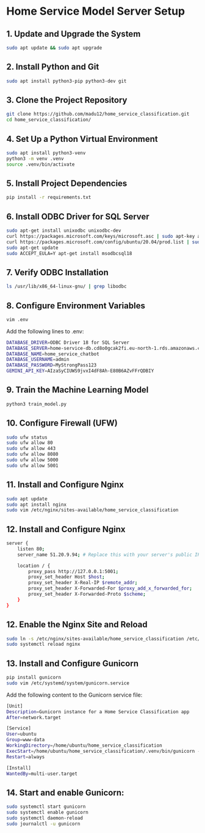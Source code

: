 # Home Service Model Server Setup

## 1. Update and Upgrade the System
```bash
sudo apt update && sudo apt upgrade
```
## 2. Install Python and Git
```bash
sudo apt install python3-pip python3-dev git
```
## 3. Clone the Project Repository
```bash
git clone https://github.com/madu12/home_service_classification.git
cd home_service_classification/
```

## 4. Set Up a Python Virtual Environment
```bash
sudo apt install python3-venv
python3 -m venv .venv
source .venv/bin/activate
```

## 5. Install Project Dependencies
```bash
pip install -r requirements.txt
```

## 6. Install ODBC Driver for SQL Server
```bash
sudo apt-get install unixodbc unixodbc-dev
curl https://packages.microsoft.com/keys/microsoft.asc | sudo apt-key add -
curl https://packages.microsoft.com/config/ubuntu/20.04/prod.list | sudo tee /etc/apt/sources.list.d/msprod.list
sudo apt-get update
sudo ACCEPT_EULA=Y apt-get install msodbcsql18
```

## 7. Verify ODBC Installation
```bash
ls /usr/lib/x86_64-linux-gnu/ | grep libodbc
```

## 8. Configure Environment Variables
```bash
vim .env
```
Add the following lines to .env:
```bash
DATABASE_DRIVER=ODBC Driver 18 for SQL Server
DATABASE_SERVER=home-service-db.cd8o0gcak2fi.eu-north-1.rds.amazonaws.com
DATABASE_NAME=home_service_chatbot
DATABASE_USERNAME=admin
DATABASE_PASSWORD=MyStrongPass123
GEMINI_API_KEY=AIzaSyCIUWS9jvxI4dF8Ah-E80B6AZvFFrQDBIY
```

## 9. Train the Machine Learning Model
```bash
python3 train_model.py
```

## 10. Configure Firewall (UFW)
```bash
sudo ufw status
sudo ufw allow 80
sudo ufw allow 443
sudo ufw allow 8080
sudo ufw allow 5000
sudo ufw allow 5001
```
## 11. Install and Configure Nginx
```bash
sudo apt update 
sudo apt install nginx
sudo vim /etc/nginx/sites-available/home_service_classification
```

## 12. Install and Configure Nginx
```bash
server {
    listen 80;
    server_name 51.20.9.94; # Replace this with your server's public IP

    location / {
        proxy_pass http://127.0.0.1:5001;
        proxy_set_header Host $host;
        proxy_set_header X-Real-IP $remote_addr;
        proxy_set_header X-Forwarded-For $proxy_add_x_forwarded_for;
        proxy_set_header X-Forwarded-Proto $scheme;
    }
}
```

## 12. Enable the Nginx Site and Reload
```bash
sudo ln -s /etc/nginx/sites-available/home_service_classification /etc/nginx/sites-enabled/
sudo systemctl reload nginx
```

## 13. Install and Configure Gunicorn
```bash
pip install gunicorn
sudo vim /etc/systemd/system/gunicorn.service
```
Add the following content to the Gunicorn service file:
```bash
[Unit]
Description=Gunicorn instance for a Home Service Classification app
After=network.target

[Service]
User=ubuntu
Group=www-data
WorkingDirectory=/home/ubuntu/home_service_classification
ExecStart=/home/ubuntu/home_service_classification/.venv/bin/gunicorn --workers 3 --bind 127.0.0.1:5001 app:app
Restart=always

[Install]
WantedBy=multi-user.target
```
## 14. Start and enable Gunicorn:
```bash
sudo systemctl start gunicorn
sudo systemctl enable gunicorn
sudo systemctl daemon-reload
sudo journalctl -u gunicorn
```
